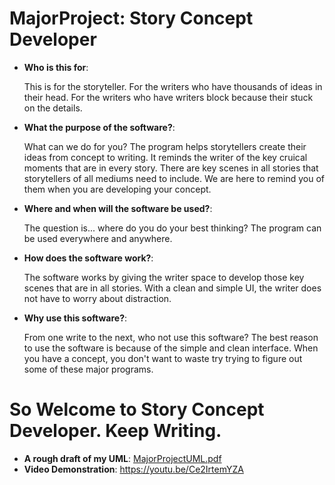 # MajorProject: Story Concept Developer
- **Who is this for**:

    This is for the storyteller. For the writers who have thousands of ideas in their head. For the writers who have writers block because their stuck on the details.
- **What the purpose of the software?**:

    What can we do for you? The program helps storytellers create their ideas from concept to writing. It reminds the writer of the key cruical moments that are in every story. There are key scenes in all stories that storytellers of all mediums need to include. We are here to remind you of them when you are developing your concept.
- **Where and when will the software be used?**:

    The question is... where do you do your best thinking? The program can be used everywhere and anywhere. 
- **How does the software work?**:

    The software works by giving the writer space to develop those key scenes that are in all stories. With a clean and simple UI, the writer does not have to worry about distraction. 
- **Why use this software?**:

    From one write to the next, who not use this software? The best reason to use the software is because of the simple and clean interface. When you have a concept, you don't want to waste try trying to figure out some of these major programs.

# So Welcome to Story Concept Developer. Keep Writing.

- **A rough draft of my UML**:
[MajorProjectUML.pdf](https://github.com/RomanLimonta/MajorProject/files/11402872/MajorProjectUML.pdf)
- **Video Demonstration**:
https://youtu.be/Ce2IrtemYZA
